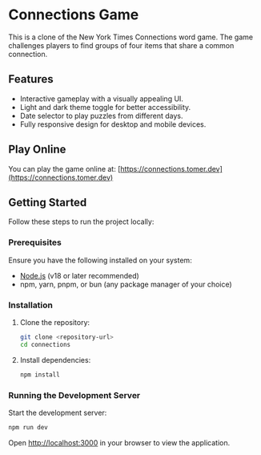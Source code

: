 # Connections Game
This is a clone of the New York Times Connections word game. The game challenges players to find groups of four items that share a common connection. 

## Features
- Interactive gameplay with a visually appealing UI.
- Light and dark theme toggle for better accessibility.
- Date selector to play puzzles from different days.
- Fully responsive design for desktop and mobile devices.

## Play Online
You can play the game online at: [https://connections.tomer.dev](https://connections.tomer.dev)


## Getting Started

Follow these steps to run the project locally:

### Prerequisites

Ensure you have the following installed on your system:

- [Node.js](https://nodejs.org/) (v18 or later recommended)
- npm, yarn, pnpm, or bun (any package manager of your choice)

### Installation

1. Clone the repository:

   ```bash
   git clone <repository-url>
   cd connections
   ```

2. Install dependencies:

   ```bash
   npm install
   ```

### Running the Development Server

Start the development server:

```bash
npm run dev
```

Open [http://localhost:3000](http://localhost:3000) in your browser to view the application.
